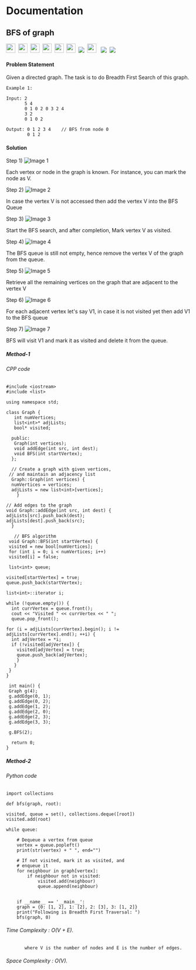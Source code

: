 # Documentation

## BFS of graph

<a><img src= "https://img.shields.io/badge/-Adobe-blue" height="25">&nbsp;&nbsp;<img src= "https://img.shields.io/badge/-Amazon-navy" height="25">&nbsp;&nbsp;<img src= "https://img.shields.io/badge/-Microsoft-navy" height="25">&nbsp;&nbsp;<img src= "https://img.shields.io/badge/-Samsung-blue" height="25">&nbsp;&nbsp;<img src= "https://img.shields.io/badge/-Ola cabs-Yellow" height="25">&nbsp;&nbsp;<img src= "https://img.shields.io/badge/-FlipKart-Yellow" height="25">&nbsp;&nbsp;<img src= "https://img.shields.io/badge/-Leetcode-navy" >&nbsp;&nbsp;<img src= "https://img.shields.io/badge/-geeksforgeeks-violet" height="25">
&nbsp;&nbsp;<img src= "https://img.shields.io/badge/-CPP-red">&nbsp;&nbsp;<img src= "https://img.shields.io/badge/-Python-brightgreen"></a>


#### Problem Statement 
Given a directed graph. The task is to do Breadth First Search of this graph.

    Example 1:
    
    Input: 2
           5 4
           0 1 0 2 0 3 2 4
           3 2    
           0 1 0 2
           
    Output: 0 1 2 3 4    // BFS from node 0
            0 1 2  
    
#### Solution
  Step 1)
         ![Image 1](bfs1.jpg)


  Each vertex or node in the graph is known. For instance, you can mark the node as V.

  Step 2)
         ![Image 2](bfs2.jpg)



  In case the vertex V is not accessed then add the vertex V into the BFS Queue

  Step 3)
         ![Image 3](bfs3.jpg)


  Start the BFS search, and after completion, Mark vertex V as visited.

  Step 4)
         ![Image 4](bfs4.jpg)


  The BFS queue is still not empty, hence remove the vertex V of the graph from the queue.

  Step 5)
         ![Image 5](bfs5.jpg)


  Retrieve all the remaining vertices on the graph that are adjacent to the vertex V

  Step 6)
          ![Image 6](bfs6.jpg)


  For each adjacent vertex let's say V1, in case it is not visited yet then add V1 to the BFS queue

  Step 7)
         ![Image 7](bfs7.jpg)


  BFS will visit V1 and mark it as visited and delete it from the queue.


##### Method-1      
###### CPP code
    #include <iostream>
    #include <list>

    using namespace std;

    class Graph {
       int numVertices;
       list<int>* adjLists;
       bool* visited;

      public:
       Graph(int vertices);
       void addEdge(int src, int dest);
       void BFS(int startVertex);
      };

      // Create a graph with given vertices,
     // and maintain an adjacency list
      Graph::Graph(int vertices) {
      numVertices = vertices;
      adjLists = new list<int>[vertices];
        }

    // Add edges to the graph
    void Graph::addEdge(int src, int dest) {
    adjLists[src].push_back(dest);
    adjLists[dest].push_back(src);
      }

       // BFS algorithm
     void Graph::BFS(int startVertex) {
     visited = new bool[numVertices];
     for (int i = 0; i < numVertices; i++)
     visited[i] = false;

     list<int> queue;

    visited[startVertex] = true;
    queue.push_back(startVertex);

    list<int>::iterator i;

    while (!queue.empty()) {
      int currVertex = queue.front();
      cout << "Visited " << currVertex << " ";
      queue.pop_front();

    for (i = adjLists[currVertex].begin(); i != adjLists[currVertex].end(); ++i) {
      int adjVertex = *i;
      if (!visited[adjVertex]) {
        visited[adjVertex] = true;
        queue.push_back(adjVertex);
        }
       }
     }
    }

     int main() {
     Graph g(4);
     g.addEdge(0, 1);
     g.addEdge(0, 2);
     g.addEdge(1, 2);
     g.addEdge(2, 0);
     g.addEdge(2, 3);
     g.addEdge(3, 3);

     g.BFS(2);

      return 0;
    }


##### Method-2
###### Python code
    import collections
    
    def bfs(graph, root):

    visited, queue = set(), collections.deque([root])
    visited.add(root)

    while queue:

        # Dequeue a vertex from queue
        vertex = queue.popleft()
        print(str(vertex) + " ", end="")

        # If not visited, mark it as visited, and
        # enqueue it
        for neighbour in graph[vertex]:
            if neighbour not in visited:
                visited.add(neighbour)
                queue.append(neighbour)


        if __name__ == '__main__':
        graph = {0: [1, 2], 1: [2], 2: [3], 3: [1, 2]}
        print("Following is Breadth First Traversal: ")
        bfs(graph, 0)
 
  ###### Time Complexity : O(V + E).
           where V is the number of nodes and E is the number of edges.
  ###### Space Complexity : O(V).

